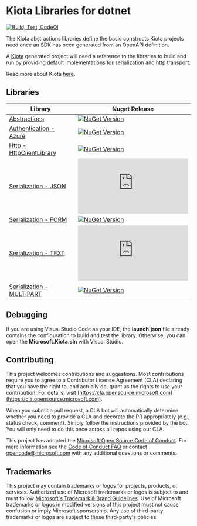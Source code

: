 # Kiota Libraries for dotnet

[![Build, Test, CodeQl](https://github.com/microsoft/kiota-abstractions-dotnet/actions/workflows/build-and-test.yml/badge.svg?branch=main)](https://github.com/microsoft/kiota-abstractions-dotnet/actions/workflows/build-and-test.yml)

The Kiota abstractions libraries define the basic constructs Kiota projects need once an SDK has been generated from an OpenAPI definition.

A [Kiota](https://github.com/microsoft/kiota) generated project will need a reference to the libraries to build and run by providing default implementations for serialization and http transport.

Read more about Kiota [here](https://github.com/microsoft/kiota/blob/main/README.md).

## Libraries

| Library | Nuget Release |
| ------ | ------ |
| [Abstractions](./src/abstractions/README.md) |  [![NuGet Version](https://buildstats.info/nuget/Microsoft.Kiota.Abstractions?includePreReleases=true)](https://www.nuget.org/packages/Microsoft.Kiota.Abstractions/) |
| [Authentication - Azure](./src/authentication/azure/README.md) | [![NuGet Version](https://buildstats.info/nuget/Microsoft.Kiota.Authentication.Azure?includePreReleases=true)](https://www.nuget.org/packages/Microsoft.Kiota.Authentication.Azure/) |
| [Http - HttpClientLibrary](./src/http/httpClient/README.md) | [![NuGet Version](https://buildstats.info/nuget/Microsoft.Kiota.Http.HttpClientLibrary?includePreReleases=true)](https://www.nuget.org/packages/Microsoft.Kiota.Http.HttpClientLibrary/) |
| [Serialization - JSON](./src/serialization/json/README.md) | [![NuGet Version](https://buildstats.info/nuget/Microsoft.Kiota.Serialization.Json?includePreReleases=true)](https://www.nuget.org/packages/Microsoft.Kiota.Serialization.Json/) |
| [Serialization - FORM](./src/serialization/form/README.md) | [![NuGet Version](https://buildstats.info/nuget/Microsoft.Kiota.Serialization.Form?includePreReleases=true)](https://www.nuget.org/packages/Microsoft.Kiota.Serialization.Form/) |
| [Serialization - TEXT](./src/serialization/text/README.md) | [![NuGet Version](https://buildstats.info/nuget/Microsoft.Kiota.Serialization.Text?includePreReleases=true)](https://www.nuget.org/packages/Microsoft.Kiota.Serialization.Text/) |
| [Serialization - MULTIPART](./src/serialization/multipart/README.md) | [![NuGet Version](https://buildstats.info/nuget/Microsoft.Kiota.Serialization.Multipart?includePreReleases=true)](https://www.nuget.org/packages/Microsoft.Kiota.Serialization.Multipart/) |

## Debugging

If you are using Visual Studio Code as your IDE, the **launch.json** file already contains the configuration to build and test the library. Otherwise, you can open the **Microsoft.Kiota.sln** with Visual Studio.

## Contributing

This project welcomes contributions and suggestions.  Most contributions require you to agree to a
Contributor License Agreement (CLA) declaring that you have the right to, and actually do, grant us
the rights to use your contribution. For details, visit [https://cla.opensource.microsoft.com](https://cla.opensource.microsoft.com).

When you submit a pull request, a CLA bot will automatically determine whether you need to provide
a CLA and decorate the PR appropriately (e.g., status check, comment). Simply follow the instructions
provided by the bot. You will only need to do this once across all repos using our CLA.

This project has adopted the [Microsoft Open Source Code of Conduct](https://opensource.microsoft.com/codeofconduct/).
For more information see the [Code of Conduct FAQ](https://opensource.microsoft.com/codeofconduct/faq/) or
contact [opencode@microsoft.com](mailto:opencode@microsoft.com) with any additional questions or comments.

## Trademarks

This project may contain trademarks or logos for projects, products, or services. Authorized use of Microsoft
trademarks or logos is subject to and must follow
[Microsoft's Trademark & Brand Guidelines](https://www.microsoft.com/legal/intellectualproperty/trademarks/usage/general).
Use of Microsoft trademarks or logos in modified versions of this project must not cause confusion or imply Microsoft sponsorship.
Any use of third-party trademarks or logos are subject to those third-party's policies.
